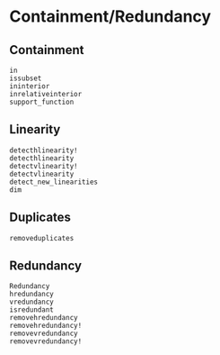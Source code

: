 # Containment/Redundancy

## Containment
```@docs
in
issubset
ininterior
inrelativeinterior
support_function
```

## Linearity

```@docs
detecthlinearity!
detecthlinearity
detectvlinearity!
detectvlinearity
detect_new_linearities
dim
```

## Duplicates

```@docs
removeduplicates
```

## Redundancy
```@docs
Redundancy
hredundancy
vredundancy
isredundant
removehredundancy
removehredundancy!
removevredundancy
removevredundancy!
```
